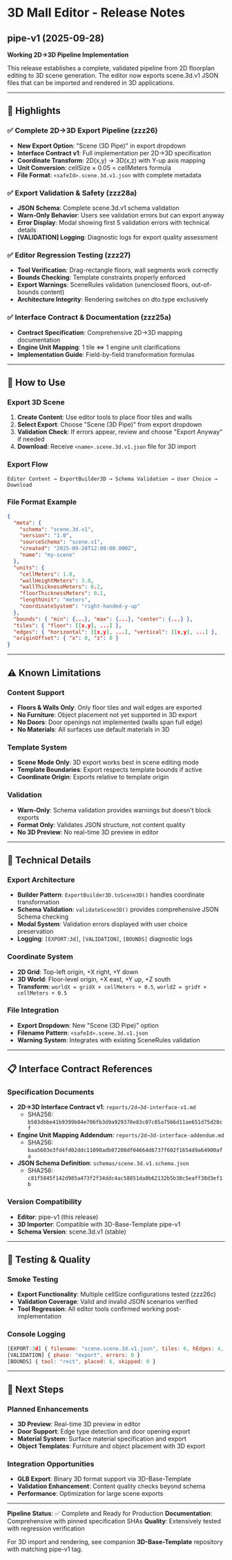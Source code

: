 # 3D Mall Editor - Release Notes

## pipe-v1 (2025-09-28)

**Working 2D→3D Pipeline Implementation**

This release establishes a complete, validated pipeline from 2D floorplan editing to 3D scene generation. The editor now exports scene.3d.v1 JSON files that can be imported and rendered in 3D applications.

---

## 🚀 Highlights

### ✅ Complete 2D→3D Export Pipeline (zzz26)
- **New Export Option**: "Scene (3D Pipe)" in export dropdown
- **Interface Contract v1**: Full implementation per 2D→3D specification
- **Coordinate Transform**: 2D(x,y) → 3D(x,z) with Y-up axis mapping
- **Unit Conversion**: cellSize × 0.05 = cellMeters formula
- **File Format**: `<safeId>.scene.3d.v1.json` with complete metadata

### ✅ Export Validation & Safety (zzz28a)
- **JSON Schema**: Complete scene.3d.v1 schema validation
- **Warn-Only Behavior**: Users see validation errors but can export anyway
- **Error Display**: Modal showing first 5 validation errors with technical details
- **[VALIDATION] Logging**: Diagnostic logs for export quality assessment

### ✅ Editor Regression Testing (zzz27)
- **Tool Verification**: Drag-rectangle floors, wall segments work correctly
- **Bounds Checking**: Template constraints properly enforced
- **Export Warnings**: SceneRules validation (unenclosed floors, out-of-bounds content)
- **Architecture Integrity**: Rendering switches on dto.type exclusively

### ✅ Interface Contract & Documentation (zzz25a)
- **Contract Specification**: Comprehensive 2D→3D mapping documentation
- **Engine Unit Mapping**: 1 tile ⇔ 1 engine unit clarifications
- **Implementation Guide**: Field-by-field transformation formulas

---

## 📖 How to Use

### Export 3D Scene
1. **Create Content**: Use editor tools to place floor tiles and walls
2. **Select Export**: Choose "Scene (3D Pipe)" from export dropdown
3. **Validation Check**: If errors appear, review and choose "Export Anyway" if needed
4. **Download**: Receive `<name>.scene.3d.v1.json` file for 3D import

### Export Flow
```
Editor Content → ExportBuilder3D → Schema Validation → User Choice → Download
```

### File Format Example
```json
{
  "meta": {
    "schema": "scene.3d.v1",
    "version": "1.0",
    "sourceSchema": "scene.v1",
    "created": "2025-09-28T12:00:00.000Z",
    "name": "my-scene"
  },
  "units": {
    "cellMeters": 1.0,
    "wallHeightMeters": 3.0,
    "wallThicknessMeters": 0.2,
    "floorThicknessMeters": 0.1,
    "lengthUnit": "meters",
    "coordinateSystem": "right-handed-y-up"
  },
  "bounds": { "min": {...}, "max": {...}, "center": {...} },
  "tiles": { "floor": [[x,y], ...] },
  "edges": { "horizontal": [[x,y], ...], "vertical": [[x,y], ...] },
  "originOffset": { "x": 0, "z": 0 }
}
```

---

## ⚠️ Known Limitations

### Content Support
- **Floors & Walls Only**: Only floor tiles and wall edges are exported
- **No Furniture**: Object placement not yet supported in 3D export
- **No Doors**: Door openings not implemented (walls span full edge)
- **No Materials**: All surfaces use default materials in 3D

### Template System
- **Scene Mode Only**: 3D export works best in scene editing mode
- **Template Boundaries**: Export respects template bounds if active
- **Coordinate Origin**: Exports relative to template origin

### Validation
- **Warn-Only**: Schema validation provides warnings but doesn't block exports
- **Format Only**: Validates JSON structure, not content quality
- **No 3D Preview**: No real-time 3D preview in editor

---

## 🔧 Technical Details

### Export Architecture
- **Builder Pattern**: `ExportBuilder3D.toScene3D()` handles coordinate transformation
- **Schema Validation**: `validateScene3D()` provides comprehensive JSON Schema checking
- **Modal System**: Validation errors displayed with user choice preservation
- **Logging**: `[EXPORT:3d]`, `[VALIDATION]`, `[BOUNDS]` diagnostic logs

### Coordinate System
- **2D Grid**: Top-left origin, +X right, +Y down
- **3D World**: Floor-level origin, +X east, +Y up, +Z south
- **Transform**: `worldX = gridX × cellMeters + 0.5`, `worldZ = gridY × cellMeters + 0.5`

### File Integration
- **Export Dropdown**: New "Scene (3D Pipe)" option
- **Filename Pattern**: `<safeId>.scene.3d.v1.json`
- **Warning System**: Integrates with existing SceneRules validation

---

## 📋 Interface Contract References

### Specification Documents
- **2D→3D Interface Contract v1**: `reports/2d→3d-interface-v1.md`
  - SHA256: `b503dbbe41b9399b84e706fb3d9a929378e83c07c85a7566d11ae651d75d28cf`
- **Engine Unit Mapping Addendum**: `reports/2d→3d-interface-addendum.md`
  - SHA256: `baa5603e3fd4fd02ddc11090adb07208df04664d6737f602f1654d9a64900afa`
- **JSON Schema Definition**: `schemas/scene.3d.v1.schema.json`
  - SHA256: `c81f5845f142d985a473f2f34ddc4ac58851da8b62132b5b38c5eaff38d3ef1b`

### Version Compatibility
- **Editor**: pipe-v1 (this release)
- **3D Importer**: Compatible with 3D-Base-Template pipe-v1
- **Schema Version**: scene.3d.v1 (stable)

---

## 🧪 Testing & Quality

### Smoke Testing
- **Export Functionality**: Multiple cellSize configurations tested (zzz26c)
- **Validation Coverage**: Valid and invalid JSON scenarios verified
- **Tool Regression**: All editor tools confirmed working post-implementation

### Console Logging
```javascript
[EXPORT:3d] { filename: "scene.scene.3d.v1.json", tiles: 6, hEdges: 4, vEdges: 6, units: {...} }
[VALIDATION] { phase: "export", errors: 0 }
[BOUNDS] { tool: "rect", placed: 6, skipped: 0 }
```

---

## 🎯 Next Steps

### Planned Enhancements
- **3D Preview**: Real-time 3D preview in editor
- **Door Support**: Edge type detection and door opening export
- **Material System**: Surface material specification and export
- **Object Templates**: Furniture and object placement with 3D export

### Integration Opportunities
- **GLB Export**: Binary 3D format support via 3D-Base-Template
- **Validation Enhancement**: Content quality checks beyond schema
- **Performance**: Optimization for large scene exports

---

**Pipeline Status**: ✅ Complete and Ready for Production
**Documentation**: Comprehensive with pinned specification SHAs
**Quality**: Extensively tested with regression verification

For 3D import and rendering, see companion **3D-Base-Template** repository with matching pipe-v1 tag.